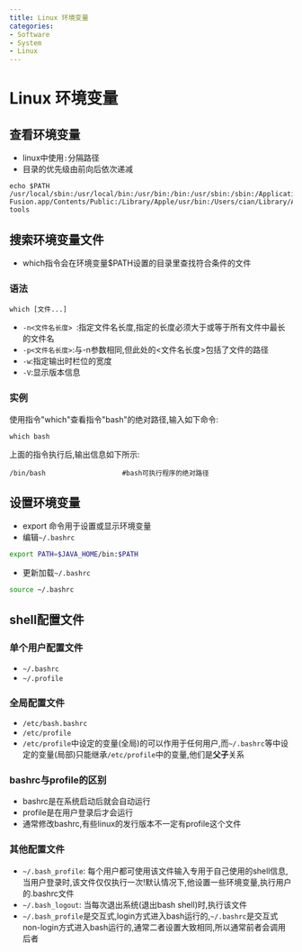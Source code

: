 ```yaml
---
title: Linux 环境变量
categories:
- Software
- System
- Linux
---
```

# Linux 环境变量

## 查看环境变量

- linux中使用`:`分隔路径
- 目录的优先级由前向后依次递减

```shell
echo $PATH
/usr/local/sbin:/usr/local/bin:/usr/bin:/bin:/usr/sbin:/sbin:/Applications/VMware Fusion.app/Contents/Public:/Library/Apple/usr/bin:/Users/cian/Library/Android/sdk/tools:/Users/cian/Library/Android/sdk/platform-tools
```

## 搜索环境变量文件

- which指令会在环境变量$PATH设置的目录里查找符合条件的文件

### 语法

```
which [文件...]
```

- `-n<文件名长度> `:指定文件名长度,指定的长度必须大于或等于所有文件中最长的文件名
- `-p<文件名长度>`:与-n参数相同,但此处的<文件名长度>包括了文件的路径
- `-w`:指定输出时栏位的宽度
- `-V`:显示版本信息

### 实例

使用指令"which"查看指令"bash"的绝对路径,输入如下命令:

```
which bash
```

上面的指令执行后,输出信息如下所示:

```
/bin/bash                   #bash可执行程序的绝对路径
```

## 设置环境变量

- export 命令用于设置或显示环境变量
- 编辑`~/.bashrc`

```bash
export PATH=$JAVA_HOME/bin:$PATH
```

- 更新加载`~/.bashrc`

```bash
source ~/.bashrc
```

## shell配置文件

### 单个用户配置文件

- `~/.bashrc`
- `~/.profile`


### 全局配置文件

- `/etc/bash.bashrc`
- `/etc/profile`
- `/etc/profile`中设定的变量(全局)的可以作用于任何用户,而`~/.bashrc`等中设定的变量(局部)只能继承`/etc/profile`中的变量,他们是**父子**关系

### bashrc与profile的区别

- bashrc是在系统启动后就会自动运行
- profile是在用户登录后才会运行
- 通常修改bashrc,有些linux的发行版本不一定有profile这个文件

### 其他配置文件

- `~/.bash_profile`: 每个用户都可使用该文件输入专用于自己使用的shell信息,当用户登录时,该文件仅仅执行一次!默认情况下,他设置一些环境变量,执行用户的.bashrc文件
- `~/.bash_logout`: 当每次退出系统(退出bash shell)时,执行该文件
- `~/.bash_profile`是交互式,login方式进入bash运行的,`~/.bashrc`是交互式non-login方式进入bash运行的,通常二者设置大致相同,所以通常前者会调用后者